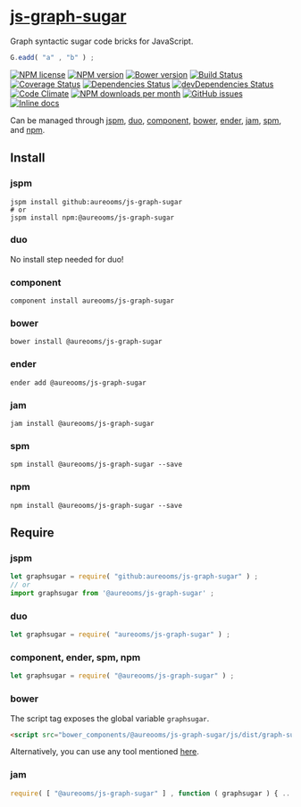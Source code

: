 [js-graph-sugar](http://aureooms.github.io/js-graph-sugar)
==

Graph syntactic sugar code bricks for JavaScript.

```js
G.eadd( "a" , "b" ) ;
```

[![NPM license](http://img.shields.io/npm/l/@aureooms/js-graph-sugar.svg?style=flat)](https://raw.githubusercontent.com/aureooms/js-graph-sugar/master/LICENSE)
[![NPM version](http://img.shields.io/npm/v/@aureooms/js-graph-sugar.svg?style=flat)](https://www.npmjs.org/package/@aureooms/js-graph-sugar)
[![Bower version](http://img.shields.io/bower/v/@aureooms/js-graph-sugar.svg?style=flat)](http://bower.io/search/?q=@aureooms/js-graph-sugar)
[![Build Status](http://img.shields.io/travis/aureooms/js-graph-sugar.svg?style=flat)](https://travis-ci.org/aureooms/js-graph-sugar)
[![Coverage Status](http://img.shields.io/coveralls/aureooms/js-graph-sugar.svg?style=flat)](https://coveralls.io/r/aureooms/js-graph-sugar)
[![Dependencies Status](http://img.shields.io/david/aureooms/js-graph-sugar.svg?style=flat)](https://david-dm.org/aureooms/js-graph-sugar#info=dependencies)
[![devDependencies Status](http://img.shields.io/david/dev/aureooms/js-graph-sugar.svg?style=flat)](https://david-dm.org/aureooms/js-graph-sugar#info=devDependencies)
[![Code Climate](http://img.shields.io/codeclimate/github/aureooms/js-graph-sugar.svg?style=flat)](https://codeclimate.com/github/aureooms/js-graph-sugar)
[![NPM downloads per month](http://img.shields.io/npm/dm/@aureooms/js-graph-sugar.svg?style=flat)](https://www.npmjs.org/package/@aureooms/js-graph-sugar)
[![GitHub issues](http://img.shields.io/github/issues/aureooms/js-graph-sugar.svg?style=flat)](https://github.com/aureooms/js-graph-sugar/issues)
[![Inline docs](http://inch-ci.org/github/aureooms/js-graph-sugar.svg?branch=master&style=shields)](http://inch-ci.org/github/aureooms/js-graph-sugar)

Can be managed through [jspm](https://github.com/jspm/jspm-cli),
[duo](https://github.com/duojs/duo),
[component](https://github.com/componentjs/component),
[bower](https://github.com/bower/bower),
[ender](https://github.com/ender-js/Ender),
[jam](https://github.com/caolan/jam),
[spm](https://github.com/spmjs/spm),
and [npm](https://github.com/npm/npm).

## Install

### jspm
```terminal
jspm install github:aureooms/js-graph-sugar
# or
jspm install npm:@aureooms/js-graph-sugar
```
### duo
No install step needed for duo!

### component
```terminal
component install aureooms/js-graph-sugar
```

### bower
```terminal
bower install @aureooms/js-graph-sugar
```

### ender
```terminal
ender add @aureooms/js-graph-sugar
```

### jam
```terminal
jam install @aureooms/js-graph-sugar
```

### spm
```terminal
spm install @aureooms/js-graph-sugar --save
```

### npm
```terminal
npm install @aureooms/js-graph-sugar --save
```

## Require
### jspm
```js
let graphsugar = require( "github:aureooms/js-graph-sugar" ) ;
// or
import graphsugar from '@aureooms/js-graph-sugar' ;
```
### duo
```js
let graphsugar = require( "aureooms/js-graph-sugar" ) ;
```

### component, ender, spm, npm
```js
let graphsugar = require( "@aureooms/js-graph-sugar" ) ;
```

### bower
The script tag exposes the global variable `graphsugar`.
```html
<script src="bower_components/@aureooms/js-graph-sugar/js/dist/graph-sugar.min.js"></script>
```
Alternatively, you can use any tool mentioned [here](http://bower.io/docs/tools/).

### jam
```js
require( [ "@aureooms/js-graph-sugar" ] , function ( graphsugar ) { ... } ) ;
```
